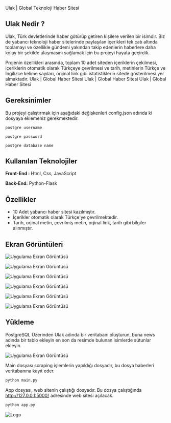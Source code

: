 Ulak | Global Teknoloji Haber Sitesi

## Ulak Nedir ?

Ulak, Türk devletlerinde haber götürüp getiren kişilere verilen bir isimdir. Biz de yabancı teknoloji haber sitelerinde paylaşılan içerikleri tek çatı altında toplamayı ve özellikle gündemi yakından takip edenlerin haberlere daha kolay bir şekilde ulaşmasını sağlamak için bu projeyi hayata geçirdik.

Projenin özellikleri arasında, toplam 10 adet siteden içeriklerin çekilmesi, içeriklerin otomatik olarak Türkçeye çevrilmesi ve tarih, metinlerin Türkçe ve İngilizce kelime sayıları, orijinal link gibi istatistiklerin sitede gösterilmesi yer almaktadır.
  Ulak | Global Haber Sitesi
Ulak | Global Haber Sitesi
Ulak | Global Haber Sitesi

## Gereksinimler

Bu projeyi çalıştırmak için aşağıdaki değişkenleri config.json adında ki dosyaya eklemeniz gerekmektedir.

`postgre username`

`postgre password`

`postgre database name`

  
## Kullanılan Teknolojiler

**Front-End :** Html, Css, JavaScript

**Back-End:** Python-Flask


  
  
## Özellikler

- 10 Adet yabancı haber sitesi kazılmıştır.
- İçerikler otomatik olarak Türkçe'ye çevrilmektedir.
- Tarih, orjinal metin, çevrilmiş metin, orjinal link, tarih gibi bilgiler alınmıştır.



  
## Ekran Görüntüleri

![Uygulama Ekran Görüntüsü](https://i.hizliresim.com/pjnzyu3.jpg)

![Uygulama Ekran Görüntüsü](https://i.hizliresim.com/s16l4h7.jpg)

![Uygulama Ekran Görüntüsü](https://i.hizliresim.com/evcpcuy.jpg)


![Uygulama Ekran Görüntüsü](https://i.hizliresim.com/1do8mge.jpg)

![Uygulama Ekran Görüntüsü](https://i.hizliresim.com/1ud9rxw.jpg)

![Uygulama Ekran Görüntüsü](https://i.hizliresim.com/2ww7r9q.jpg)

## Yükleme 

PostgreSQL Üzerinden Ulak adında bir veritabanı oluşturun, buna news adında bir tablo ekleyin en son da resimde bulunan isimlerde sütunlar ekleyin. 

![Uygulama Ekran Görüntüsü](https://i.hizliresim.com/gllm9m5.jpg)

Main dosyası scraping işlemlerin yapıldığı dosyadır, bu dosya haberleri veritabanına kayıt eder.

```bash 
python main.py
```

App dosyası, web sitenin çalıştığı dosyadır. Bu dosya çalıştığında http://127.0.0.1:5000/ adresinde web sitesi açılacak.

```bash 
python app.py
```


![Logo](https://res.cloudinary.com/practicaldev/image/fetch/s--yfF3_q8k--/c_limit%2Cf_auto%2Cfl_progressive%2Cq_auto%2Cw_880/https://thepracticaldev.s3.amazonaws.com/i/f0i5oszdj3gwk686xuc0.JPG)

    

